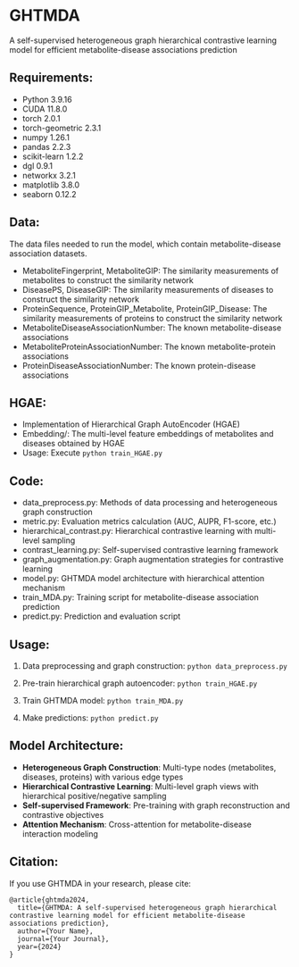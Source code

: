 # GHTMDA
A self-supervised heterogeneous graph hierarchical contrastive learning model for efficient metabolite-disease associations prediction

## Requirements:
- Python 3.9.16
- CUDA 11.8.0
- torch 2.0.1
- torch-geometric 2.3.1
- numpy 1.26.1
- pandas 2.2.3
- scikit-learn 1.2.2
- dgl 0.9.1
- networkx 3.2.1
- matplotlib 3.8.0
- seaborn 0.12.2

## Data:
The data files needed to run the model, which contain metabolite-disease association datasets.
- MetaboliteFingerprint, MetaboliteGIP: The similarity measurements of metabolites to construct the similarity network
- DiseasePS, DiseaseGIP: The similarity measurements of diseases to construct the similarity network  
- ProteinSequence, ProteinGIP_Metabolite, ProteinGIP_Disease: The similarity measurements of proteins to construct the similarity network
- MetaboliteDiseaseAssociationNumber: The known metabolite-disease associations
- MetaboliteProteinAssociationNumber: The known metabolite-protein associations
- ProteinDiseaseAssociationNumber: The known protein-disease associations

## HGAE:
- Implementation of Hierarchical Graph AutoEncoder (HGAE)
- Embedding/: The multi-level feature embeddings of metabolites and diseases obtained by HGAE
- Usage: Execute ```python train_HGAE.py``` 

## Code:
- data_preprocess.py: Methods of data processing and heterogeneous graph construction
- metric.py: Evaluation metrics calculation (AUC, AUPR, F1-score, etc.)
- hierarchical_contrast.py: Hierarchical contrastive learning with multi-level sampling
- contrast_learning.py: Self-supervised contrastive learning framework
- graph_augmentation.py: Graph augmentation strategies for contrastive learning
- model.py: GHTMDA model architecture with hierarchical attention mechanism
- train_MDA.py: Training script for metabolite-disease association prediction
- predict.py: Prediction and evaluation script

## Usage:
1. Data preprocessing and graph construction:
   ```python data_preprocess.py```

2. Pre-train hierarchical graph autoencoder:
   ```python train_HGAE.py```

3. Train GHTMDA model:
   ```python train_MDA.py```

4. Make predictions:
   ```python predict.py```

## Model Architecture:
- **Heterogeneous Graph Construction**: Multi-type nodes (metabolites, diseases, proteins) with various edge types
- **Hierarchical Contrastive Learning**: Multi-level graph views with hierarchical positive/negative sampling
- **Self-supervised Framework**: Pre-training with graph reconstruction and contrastive objectives
- **Attention Mechanism**: Cross-attention for metabolite-disease interaction modeling

## Citation:
If you use GHTMDA in your research, please cite:
```
@article{ghtmda2024,
  title={GHTMDA: A self-supervised heterogeneous graph hierarchical contrastive learning model for efficient metabolite-disease associations prediction},
  author={Your Name},
  journal={Your Journal},
  year={2024}
}
```